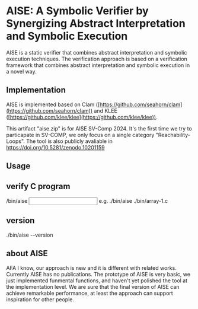 # AISE: A Symbolic Verifier by Synergizing Abstract Interpretation and Symbolic Execution	

AISE is a static verifier that combines abstract interpretation and symbolic execution techniques. The verification approach is based on a verification framework that combines abstract interpretation and symbolic execution in a novel way. 

## Implementation
AISE is implemented based on Clam ([https://github.com/seahorn/clam](https://github.com/seahorn/clam)) and KLEE ([https://github.com/klee/klee](https://github.com/klee/klee)).

This artifact "aise.zip" is for AISE SV-Comp 2024. It's the first time we try to particapate in SV-COMP, we only focus on a single category "Reachability-Loops".
The tool is also publicly avaliable in https://doi.org/10.5281/zenodo.10201159
## Usage

## verify C program
/bin/aise <input C file>
e.g. ./bin/aise ./bin/array-1.c
## version
./bin/aise --version 

## about AISE
AFA I know, our approach is new and it is different with related works. Currently AISE has no publications. The prototype of AISE is very basic, we just implemented funmental functions, and haven't yet polished the tool at the implementation level. We are sure that the final version of AISE can achieve remarkable performance, at least the approach can support inspiration for other people.
